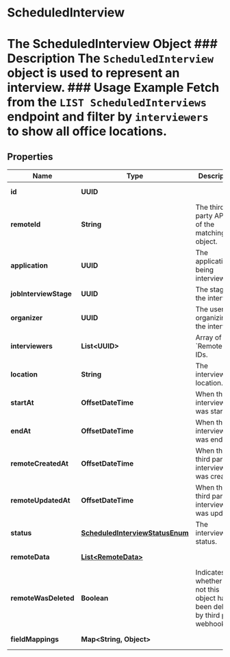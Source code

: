 

# ScheduledInterview

# The ScheduledInterview Object ### Description The `ScheduledInterview` object is used to represent an interview. ### Usage Example Fetch from the `LIST ScheduledInterviews` endpoint and filter by `interviewers` to show all office locations.

## Properties

Name | Type | Description | Notes
------------ | ------------- | ------------- | -------------
**id** | **UUID** |  |  [optional] [readonly]
**remoteId** | **String** | The third-party API ID of the matching object. |  [optional]
**application** | **UUID** | The application being interviewed. |  [optional]
**jobInterviewStage** | **UUID** | The stage of the interview. |  [optional]
**organizer** | **UUID** | The user organizing the interview. |  [optional]
**interviewers** | **List&lt;UUID&gt;** | Array of &#x60;RemoteUser&#x60; IDs. |  [optional]
**location** | **String** | The interview&#39;s location. |  [optional]
**startAt** | **OffsetDateTime** | When the interview was started. |  [optional]
**endAt** | **OffsetDateTime** | When the interview was ended. |  [optional]
**remoteCreatedAt** | **OffsetDateTime** | When the third party&#39;s interview was created. |  [optional]
**remoteUpdatedAt** | **OffsetDateTime** | When the third party&#39;s interview was updated. |  [optional]
**status** | [**ScheduledInterviewStatusEnum**](ScheduledInterviewStatusEnum.md) | The interview&#39;s status. |  [optional]
**remoteData** | [**List&lt;RemoteData&gt;**](RemoteData.md) |  |  [optional] [readonly]
**remoteWasDeleted** | **Boolean** | Indicates whether or not this object has been deleted by third party webhooks. |  [optional] [readonly]
**fieldMappings** | **Map&lt;String, Object&gt;** |  |  [optional] [readonly]




